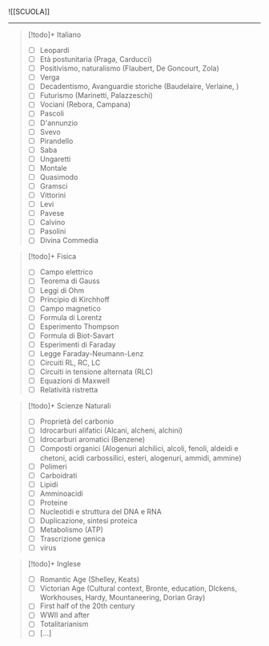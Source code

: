 ![[SCUOLA]]

---


>[!todo]+ Italiano
> - [ ] Leopardi
> - [ ] Età postunitaria (Praga, Carducci)
> - [ ] Positivismo, naturalismo (Flaubert, De Goncourt, Zola)
> - [ ] Verga
> - [ ] Decadentismo, Avanguardie storiche (Baudelaire, Verlaine, )
> - [ ] Futurismo (Marinetti, Palazzeschi)
> - [ ] Vociani (Rebora, Campana)
> - [ ] Pascoli 
> - [ ] D'annunzio
> - [ ] Svevo
> - [ ] Pirandello
> - [ ] Saba
> - [ ] Ungaretti
> - [ ] Montale
> - [ ] Quasimodo
> - [ ] Gramsci 
> - [ ] Vittorini
> - [ ] Levi
> - [ ] Pavese
> - [ ] Calvino
> - [ ] Pasolini
> - [ ] Divina Commedia

>[!todo]+ Fisica
> - [ ] Campo elettrico 
> - [ ] Teorema di Gauss
> - [ ] Leggi di Ohm 
> - [ ] Principio di Kirchhoff
> - [ ] Campo magnetico
> - [ ] Formula di Lorentz
> - [ ] Esperimento Thompson
> - [ ] Formula di Biot-Savart
> - [ ] Esperimenti di Faraday
> - [ ] Legge Faraday-Neumann-Lenz
> - [ ] Circuiti RL, RC, LC
> - [ ] Circuiti in tensione alternata (RLC)
> - [ ] Equazioni di Maxwell
> - [ ] Relatività ristretta 

>[!todo]+ Scienze Naturali
> - [ ] Proprietà del carbonio
> - [ ] Idrocarburi alifatici (Alcani, alcheni, alchini)
> - [ ] Idrocarburi aromatici (Benzene)
> - [ ] Composti organici (Alogenuri alchilici, alcoli, fenoli, aldeidi e chetoni, acidi carbossilici, esteri, alogenuri, ammidi, ammine)
> - [ ] Polimeri 
> - [ ] Carboidrati
> - [ ] Lipidi
> - [ ] Amminoacidi 
> - [ ] Proteine
> - [ ] Nucleotidi e struttura del DNA e RNA
> - [ ] Duplicazione, sintesi proteica
> - [ ] Metabolismo (ATP)
> - [ ] Trascrizione genica 
> - [ ] virus

>[!todo]+  Inglese
> - [ ] Romantic Age (Shelley, Keats)
> - [ ] Victorian Age (Cultural context, Bronte, education, DIckens, Workhouses, Hardy, Mountaneering, Dorian Gray)
> - [ ] First half of the 20th century 
> - [ ] WWII and after
> - [ ] Totalitarianism 
> - [ ] [...]